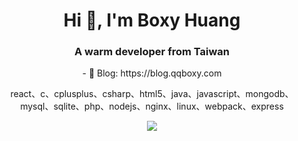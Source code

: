 <h1 align="center">Hi 👋, I'm Boxy Huang</h1>
<h3 align="center">A warm developer from Taiwan</h3>
<p align="center">- 📝 Blog: https://blog.qqboxy.com</p>
<p align="center">react、c、cplusplus、csharp、html5、java、javascript、mongodb、mysql、sqlite、php、nodejs、nginx、linux、webpack、express</p>

<p align="center">
  <img align="center" src="https://github-profile-trophy.vercel.app/?username=qqboxy&theme=onedark&column=7" />
</p>
